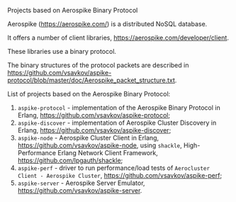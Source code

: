 Projects based on Aerospike Binary Protocol

Aerospike (https://aerospike.com/) is a distributed NoSQL database.

It offers a number of client libraries, https://aerospike.com/developer/client.

These libraries use a binary protocol.

The binary structures of the protocol packets are described in https://github.com/vsavkov/aspike-protocol/blob/master/doc/Aerospike_packet_structure.txt.

List of projects based on the Aerospike Binary Protocol:
1. ``aspike-protocol`` - implementation of the Aerospike Binary Protocol in Erlang, https://github.com/vsavkov/aspike-protocol;
2. ``aspike-discover`` - implementation of Aerospike Cluster Discovery in Erlang, https://github.com/vsavkov/aspike-discover;
3. ``aspike-node`` - Aerospike Cluster Client in Erlang, https://github.com/vsavkov/aspike-node, using `shackle`, High-Performance Erlang Network Client Framework, https://github.com/lpgauth/shackle;
4. ``aspike-perf`` - driver to run performance/load tests of `Aerocluster Client - Aerospike Cluster`, https://github.com/vsavkov/aspike-perf;
5. ``aspike-server`` - Aerospike Server Emulator, https://github.com/vsavkov/aspike-server.
